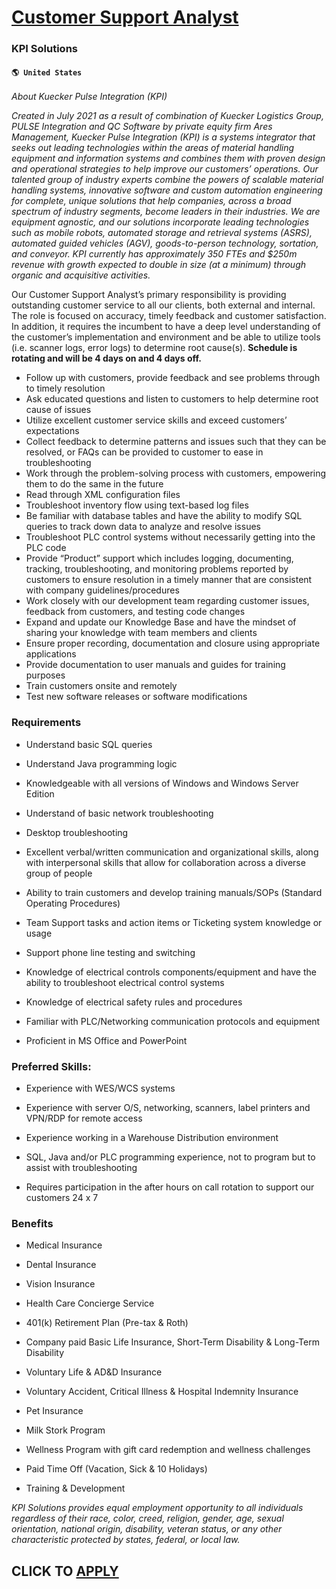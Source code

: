 # [Customer Support Analyst](https://www.remotewlb.com/apply/customer-support-analyst-63557)  
### KPI Solutions  
#### `🌎 United States`  

_About Kuecker Pulse Integration (KPI)_

 _Created in July 2021 as a result of combination of Kuecker Logistics Group, PULSE Integration and QC Software by private equity firm Ares Management, Kuecker Pulse Integration (KPI) is a systems integrator that seeks out leading technologies within the areas of material handling equipment and information systems and combines them with proven design and operational strategies to help improve our customers’ operations. Our talented group of industry experts combine the powers of scalable material handling systems, innovative software and custom automation engineering for complete, unique solutions that help companies, across a broad spectrum of industry segments, become leaders in their industries. We are equipment agnostic, and our solutions incorporate leading technologies such as mobile robots, automated storage and retrieval systems (ASRS), automated guided vehicles (AGV), goods-to-person technology, sortation, and conveyor. KPI currently has approximately 350 FTEs and $250m
revenue with growth expected to double in size (at a minimum) through organic and acquisitive activities._

Our Customer Support Analyst’s primary responsibility is providing outstanding customer service to all our clients, both external and internal. The role is focused on accuracy, timely feedback and customer satisfaction. In addition, it requires the incumbent to have a deep level understanding of the customer’s implementation and environment and be able to utilize tools (i.e. scanner logs, error logs) to determine root cause(s). **Schedule is rotating and will be 4 days on and 4 days off.**

  * Follow up with customers, provide feedback and see problems through to timely resolution
  * Ask educated questions and listen to customers to help determine root cause of issues
  * Utilize excellent customer service skills and exceed customers’ expectations
  * Collect feedback to determine patterns and issues such that they can be resolved, or FAQs can be provided to customer to ease in troubleshooting
  * Work through the problem-solving process with customers, empowering them to do the same in the future
  * Read through XML configuration files
  * Troubleshoot inventory flow using text-based log files
  * Be familiar with database tables and have the ability to modify SQL queries to track down data to analyze and resolve issues
  * Troubleshoot PLC control systems without necessarily getting into the PLC code
  * Provide “Product” support which includes logging, documenting, tracking, troubleshooting, and monitoring problems reported by customers to ensure resolution in a timely manner that are consistent with company guidelines/procedures
  * Work closely with our development team regarding customer issues, feedback from customers, and testing code changes
  * Expand and update our Knowledge Base and have the mindset of sharing your knowledge with team members and clients
  * Ensure proper recording, documentation and closure using appropriate applications
  * Provide documentation to user manuals and guides for training purposes
  * Train customers onsite and remotely
  * Test new software releases or software modifications

### Requirements

  * Understand basic SQL queries
  * Understand Java programming logic
  * Knowledgeable with all versions of Windows and Windows Server Edition
  * Understand of basic network troubleshooting
  * Desktop troubleshooting

  * Excellent verbal/written communication and organizational skills, along with interpersonal skills that allow for collaboration across a diverse group of people

  * Ability to train customers and develop training manuals/SOPs (Standard Operating Procedures)
  * Team Support tasks and action items or Ticketing system knowledge or usage
  * Support phone line testing and switching

  * Knowledge of electrical controls components/equipment and have the ability to troubleshoot electrical control systems

  * Knowledge of electrical safety rules and procedures

  * Familiar with PLC/Networking communication protocols and equipment

  * Proficient in MS Office and PowerPoint  
  

### Preferred Skills:

  * Experience with WES/WCS systems

  * Experience with server O/S, networking, scanners, label printers and VPN/RDP for remote access

  * Experience working in a Warehouse Distribution environment

  * SQL, Java and/or PLC programming experience, not to program but to assist with troubleshooting

  * Requires participation in the after hours on call rotation to support our customers 24 x 7

### Benefits

  * Medical Insurance

  * Dental Insurance

  * Vision Insurance

  * Health Care Concierge Service

  * 401(k) Retirement Plan (Pre-tax & Roth)

  * Company paid Basic Life Insurance, Short-Term Disability & Long-Term Disability

  * Voluntary Life & AD&D Insurance

  * Voluntary Accident, Critical Illness & Hospital Indemnity Insurance

  * Pet Insurance

  * Milk Stork Program

  * Wellness Program with gift card redemption and wellness challenges

  * Paid Time Off (Vacation, Sick & 10 Holidays)

  * Training & Development  
  
 _KPI Solutions provides equal employment opportunity to all individuals regardless of their race, color, creed, religion, gender, age, sexual orientation, national origin, disability, veteran status, or any other characteristic protected by states, federal, or local law._  

  
## CLICK TO [APPLY](https://www.remotewlb.com/apply/customer-support-analyst-63557)

